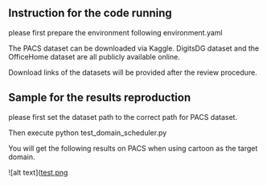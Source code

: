 ## Instruction for the code running

please first prepare the environment following environment.yaml


The PACS dataset can be downloaded via Kaggle. DigitsDG dataset and the OfficeHome dataset are all publicly available online.


Download links of the datasets will be provided after the review procedure. 


## Sample for the results reproduction

please first set the dataset path to the correct path for PACS dataset.


Then execute python test_domain_scheduler.py


You will get the following results on PACS when using cartoon as the target domain.

![alt text]([test.png](test.png)



